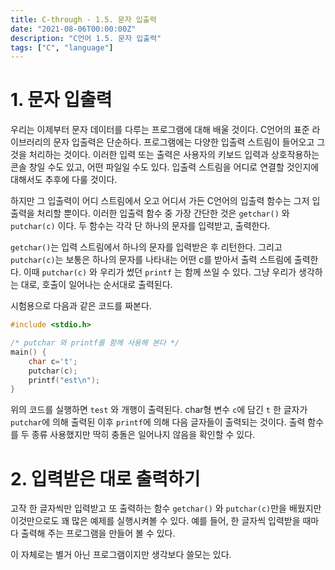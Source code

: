 ```yaml
---
title: C-through - 1.5. 문자 입출력
date: "2021-08-06T00:00:00Z"
description: "C언어 1.5. 문자 입출력"
tags: ["C", "language"]
---
```

# 1. 문자 입출력
우리는 이제부터 문자 데이터를 다루는 프로그램에 대해 배울 것이다.
C언어의 표준 라이브러리의 문자 입출력은 단순하다. 프로그램에는 다양한 입출력 스트림이 들어오고 그것을 처리하는 것이다.
이러한 입력 또는 출력은 사용자의 키보드 입력과 상호작용하는 콘솔 창일 수도 있고, 어떤 파일일 수도 있다.
입출력 스트림을 어디로 연결할 것인지에 대해서도 추후에 다룰 것이다.

하지만 그 입출력이 어디 스트림에서 오고 어디서 가든 C언어의 입출력 함수는 그저 입출력을 처리할 뿐이다.
이러한 입출력 함수 중 가장 간단한 것은 `getchar()` 와 `putchar(c)` 이다.
두 함수는 각각 단 하나의 문자를 입력받고, 출력한다.

`getchar()`는 입력 스트림에서 하나의 문자를 입력받은 후 리턴한다. 그리고 `putchar(c)`는 보통은 하나의 문자를 나타내는 어떤 c를 받아서 출력 스트림에 출력한다. 이때 `putchar(c)` 와 우리가 썼던 `printf` 는 함께 쓰일 수 있다. 그냥 우리가 생각하는 대로, 호출이 일어나는 순서대로 출력된다.

시험용으로 다음과 같은 코드를 짜본다.

```c
#include <stdio.h>

/* putchar 와 printf를 함께 사용해 본다 */
main() {
    char c='t';
    putchar(c);
    printf("est\n");
}
```

위의 코드를 실행하면 `test` 와 개행이 출력된다. char형 변수 `c`에 담긴 `t` 한 글자가 `putchar`에 의해 출력된 이후 `printf`에 의해 다음 글자들이 출력되는 것이다. 출력 함수를 두 종류 사용했지만 딱히 충돌은 일어나지 않음을 확인할 수 있다.

# 2. 입력받은 대로 출력하기

고작 한 글자씩만 입력받고 또 출력하는 함수 `getchar()` 와 `putchar(c)`만을 배웠지만 이것만으로도 꽤 많은 예제를 실행시켜볼 수 있다. 예를 들어, 한 글자씩 입력받을 때마다 출력해 주는 프로그램을 만들어 볼 수 있다.

이 자체로는 별거 아닌 프로그램이지만 생각보다 쓸모는 있다.
